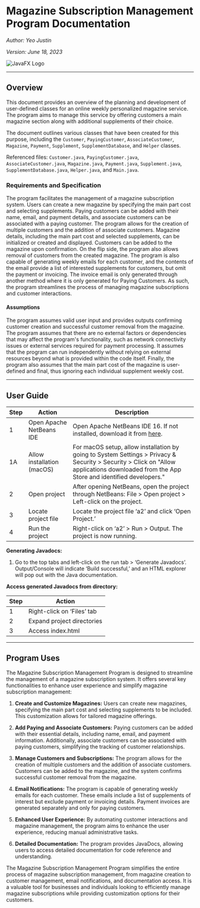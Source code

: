 # Magazine Subscription Management Program Documentation

*Author: Yeo Justin*

*Version: June 18, 2023*

![JavaFX Logo](https://cdn.iconscout.com/icon/free/png-256/free-java-59-1174952.png?f=webp)

---

## Overview

This document provides an overview of the planning and development of user-defined classes for an online weekly personalized magazine service. The program aims to manage this service by offering customers a main magazine section along with additional supplements of their choice.

The document outlines various classes that have been created for this purpose, including the `Customer`, `PayingCustomer`, `AssociateCustomer`, `Magazine`, `Payment`, `Supplement`, `SupplementDatabase`, and `Helper` classes.

Referenced files: `Customer.java`, `PayingCustomer.java`, `AssociateCustomer.java`, `Magazine.java`, `Payment.java`, `Supplement.java`, `SupplementDatabase.java`, `Helper.java`, and `Main.java`.

### Requirements and Specification

The program facilitates the management of a magazine subscription system. Users can create a new magazine by specifying the main part cost and selecting supplements. Paying customers can be added with their name, email, and payment details, and associate customers can be associated with a paying customer. The program allows for the creation of multiple customers and the addition of associate customers. Magazine details, including the main part cost and selected supplements, can be initialized or created and displayed. Customers can be added to the magazine upon confirmation. On the flip side, the program also allows removal of customers from the created magazine. The program is also capable of generating weekly emails for each customer, and the contents of the email provide a list of interested supplements for customers, but omit the payment or invoicing. The invoice email is only generated through another method where it is only generated for Paying Customers. As such, the program streamlines the process of managing magazine subscriptions and customer interactions.

#### Assumptions

The program assumes valid user input and provides outputs confirming customer creation and successful customer removal from the magazine. The program assumes that there are no external factors or dependencies that may affect the program's functionality, such as network connectivity issues or external services required for payment processing. It assumes that the program can run independently without relying on external resources beyond what is provided within the code itself. Finally, the program also assumes that the main part cost of the magazine is user-defined and final, thus ignoring each individual supplement weekly cost.

---

## User Guide

| **Step** | **Action** | **Description** |
|----------|------------|-----------------|
| 1        | Open Apache NetBeans IDE | Open Apache NetBeans IDE 16. If not installed, download it from [here](https://netbeans.apache.org/download/nb17/index.html). |
| 1A       | Allow installation (macOS) | For macOS setup, allow installation by going to System Settings > Privacy & Security > Security > Click on "Allow applications downloaded from the App Store and identified developers." |
| 2        | Open project | After opening NetBeans, open the project through NetBeans: File > Open project > Left-click on the project. |
| 3        | Locate project file | Locate the project file ‘a2’ and click ‘Open Project.’ |
| 4        | Run the project | Right-click on ‘a2’ > Run > Output. The project is now running. |

**Generating Javadocs:**

1. Go to the top tabs and left-click on the run tab > ‘Generate Javadocs’. Output/Console will indicate ‘Build successful,’ and an HTML explorer will pop out with the Java documentation.

**Access generated Javadocs from directory:**

| **Step** | **Action** |
|----------|------------|
| 1        | Right-click on ‘Files’ tab | Right-click on the ‘Files’ tab in the project finder window in NetBeans. Locate ‘a2’ (Project name). |
| 2        | Expand project directories | Right-click on the arrow down on ‘dist’ to expand, then right-click on ‘javadoc’ to expand further. |
| 3        | Access index.html | Find ‘index.html,’ left-click on it, and right-click ‘View’. Your Javadocs will appear in an HTML browser. |

---

## Program Uses

The Magazine Subscription Management Program is designed to streamline the management of a magazine subscription system. It offers several key functionalities to enhance user experience and simplify magazine subscription management:

1. **Create and Customize Magazines:** Users can create new magazines, specifying the main part cost and selecting supplements to be included. This customization allows for tailored magazine offerings.

2. **Add Paying and Associate Customers:** Paying customers can be added with their essential details, including name, email, and payment information. Additionally, associate customers can be associated with paying customers, simplifying the tracking of customer relationships.

3. **Manage Customers and Subscriptions:** The program allows for the creation of multiple customers and the addition of associate customers. Customers can be added to the magazine, and the system confirms successful customer removal from the magazine.

4. **Email Notifications:** The program is capable of generating weekly emails for each customer. These emails include a list of supplements of interest but exclude payment or invoicing details. Payment invoices are generated separately and only for paying customers.

5. **Enhanced User Experience:** By automating customer interactions and magazine management, the program aims to enhance the user experience, reducing manual administrative tasks.

6. **Detailed Documentation:** The program provides JavaDocs, allowing users to access detailed documentation for code reference and understanding.

The Magazine Subscription Management Program simplifies the entire process of magazine subscription management, from magazine creation to customer management, email notifications, and documentation access. It is a valuable tool for businesses and individuals looking to efficiently manage magazine subscriptions while providing customization options for their customers.

